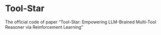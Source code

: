 # Tool-Star
The official code of paper “Tool-Star: Empowering LLM-Brained Multi-Tool Reasoner via Reinforcement Learning”
